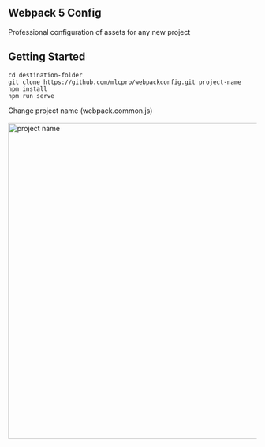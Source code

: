 Webpack 5 Config
-------
Professional configuration of assets for any new project

Getting Started
-------
```
cd destination-folder
git clone https://github.com/mlcpro/webpackconfig.git project-name
npm install
npm run serve
```

Change project name (webpack.common.js)<br /><br />
<img width="640" alt="project name" src="https://user-images.githubusercontent.com/81797685/202898724-e63e6309-bddb-4bdf-943f-fc9548d0470e.png">
